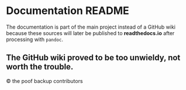 # Documentation README

The documentation is part of the main project instead of a GitHub wiki because
these sources will later be published to **readthedocs.io** after processing
with `pandoc`.

The GitHub wiki proved to be too unwieldy, not worth the trouble.
---
© the poof backup contributors


